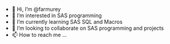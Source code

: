 - 👋 Hi, I’m @farmurey
- 👀 I’m interested in SAS programming
- 🌱 I’m currently learning SAS SQL and Macros
- 💞️ I’m looking to collaborate on SAS programming and projects
- 📫 How to reach me ...

<!---
farmurey/farmurey is a ✨ special ✨ repository because its `README.md` (this file) appears on your GitHub profile.
You can click the Preview link to take a look at your changes.
--->
